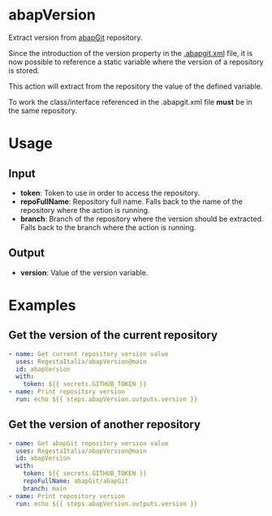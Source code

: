 # abapVersion
Extract version from [abapGit](https://abapgit.org/) repository.

Since the introduction of the version property in the [.abapgit.xml](https://docs.abapgit.org/user-guide/repo-settings/dot-abapgit.html) file, it is now possible to reference a static variable where the version of a repository is stored.

This action will extract from the repository the value of the defined variable.

To work the class/interface referenced in the .abapgit.xml file **must** be in the same repository.

# Usage

## Input

- **token**: Token to use in order to access the repository.
- **repoFullName**: Repository full name. Falls back to the name of the repository where the action is running.
- **branch**: Branch of the repository where the version should be extracted. Falls back to the branch where the action is running.

## Output

- **version**: Value of the version variable.

# Examples

## Get the version of the current repository
```yml
- name: Get current repository version value
  uses: RegestaItalia/abapVersion@main
  id: abapVersion
  with:
    token: ${{ secrets.GITHUB_TOKEN }}
- name: Print repository version
  run: echo ${{ steps.abapVersion.outputs.version }}
```

## Get the version of another repository
```yml
- name: Get abapGit repository version value
  uses: RegestaItalia/abapVersion@main
  id: abapVersion
  with:
    token: ${{ secrets.GITHUB_TOKEN }}
    repoFullName: abapGit/abapGit
    branch: main
- name: Print repository version
  run: echo ${{ steps.abapVersion.outputs.version }}
```
